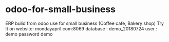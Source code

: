 # odoo-for-small-business
ERP bulid from odoo use for small business (Coffee cafe, Bakery shop)
Try It on website:
mondayapril.com:8069 
database : demo_20180724
user : demo
password demo
